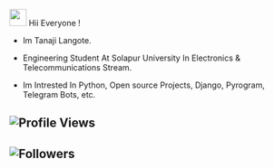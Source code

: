 <img src="https://raw.githubusercontent.com/MartinHeinz/MartinHeinz/master/wave.gif" width="30px"> Hii Everyone !
- Im Tanaji Langote.
- Engineering Student At Solapur University In Electronics & Telecommunications Stream.

- Im Intrested In Python, Open source Projects, Django, Pyrogram,  Telegram Bots, etc. 



## ![Profile Views](https://gpvc.arturio.dev/Mr-tanaji)


## ![Followers ](https://img.shields.io/github/followers/mr-tanaji?style=social)

